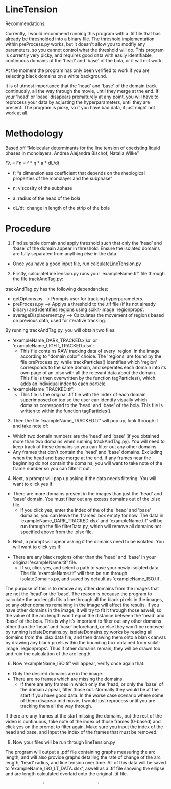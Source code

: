 # LineTension

Recommendations:

Currently, I would recommend running this program with a .tif file that has already be thresholded into a binary file. The threshold implementation within preProcess.py works, but it doesn't allow you to modfiy any parameters, so you cannot control what the threshold will do. This program is currently very picky, and requires good data with easily identifiable, continuous domains of the 'head' and 'base' of the bola, or it will not work. 

At the moment the program has only been verified to work if you are selecting black domains on a white background.

It is of utmost importance that the 'head' and 'base' of the domain track continuosly, all the way through the movie, until they merge at the end. If your 'head' or 'base' disapears prematurely at any point, you will have to reprocess your data by adjusting the hyperparameters, until they are present. The program is picky, so if you have bad data, it just might not work at all.


# Methodology
Based off “Molecular determinants for the line tension of coexisting liquid phases in monolayers. Andrea Alejandra Bischof, Natalia Wilke”

Fλ = Fη = f * η * a * dL/dt

- f: “a dimensionless coefficient that depends on the rheological properties of the monolayer and the subphase”

- η: viscosity of the subphase

- a: radius of the head of the bola

- dL/dt: change in length of the strip of the bola



# Procedure
1.  Find suitable domain and apply threshold such that only the ‘head’ and ‘base’ of the domain appear in threshold. Ensure the isolated domains are fully separated from anything else in the data.
  - Once you have a good input file, run calculateLineTension.py




2. 	Firstly, calculateLineTension.py runs your 'exampleName.tif' file through the file trackAndTag.py:

trackAndTag.py has the following dependancies:
- getOptions.py --> Prompts user for tracking hyperparameters.
- preProcess.py --> Applys a threshold to the .tif file (if its not already binary) and identifies regions using scikit-image 'regionprops'.
- averageDisplacement.py --> Calculates the movement of regions based on previous data, used for iterative tracking.

By running trackAndTag.py, you will obtain two files:
- ‘exampleName_DARK_TRACKED.xlsx’ or ‘exampleName_LIGHT_TRACKED.xlsx':
  - This file contains RAW tracking data of every 'region' in the image according to "domain color" choice. The 'regions' are found by the file preProcess.py, while trackParticles() identifies which 'region' corresponds to the same domain, and seperates each domain into its own page of an .xlsx with all the relevant data about the domain. This file is then overwritten by the function tagParticles(), which adds an individual index to each particle.
- ‘exampleName_TRACKED.tif’:
  -  This file is the original .tif file with the index of each domain superimposed on top so the user can identify visually which domains correspond to the 'head' and 'base' of the bola. This file is written to within the function tagParticles().
 





3. 	Then the file ‘exampleName_TRACKED.tif’ will pop up, look through it and take note of:

- Which two domain numbers are the ‘head’ and ‘base’ (if you obtained more than two domains when running trackAndTag.py). You will need to keep track of these domains so you can filter out any other domains.
- Any frames that don’t contain the ‘head’ and ‘base’ domains. Excluding when the head and base merge at the end, if any frames near the beginning do not contain the domains, you will want to take note of the frame number so you can filter it out.






4. Next, a prompt will pop up asking if the data needs filtering. You will want to click yes if:

- There are more domains present in the images than just the 'head' and 'base' domain. You must filter out any excess domains out of the .xlsx file.
  - If you click yes, enter the index of the of the 'head' and 'base' domains, you can leave the 'frames' box empty for now. The data in  ‘exampleName_DARK_TRACKED.xlsx’ and 'exampleName.tif' will be run through the file filterData.py, which will remove all domains not specified above from the .xlsx file.



5. Next, a prompt will apear asking if the domains need to be isolated. You will want to click yes if:

- There are any black regions other than the 'head' and 'base' in your original 'exampleName.tif' file.
  - If so, click yes, and select a path to save your newly isolated data. The file 'exampleName.tif' will then be run through isolateDomains.py, and saved by default as 'exampleName_ISO.tif'.
 
  
The purpose of this is to remove any other domains from the images that are not the ‘head’ or the ‘base’. The reason is because the program to calculate the arc length fits a line through all the black pixels in the images, so any other domains remaining in the image will affect the results. If you have other domains in the image, it will try to fit it through those aswell, so the value of the arc length won't equal the distance between the 'head' and 'base' of the bola. This is why it’s important to filter out any other domains other than the ‘head’ and ‘base’ beforehand, or else they won’t be removed by running isolateDomains.py. isolateDomains.py works by reading all domains from the .xlsx data file, and then drawing them onto a blank canvas by drawing any black pixels within the bounding box obtained from scikit-image 'regionprops'. Thus if other domains remain, they will be drawn too and ruin the calculation of the arc length.


6. 	Now ‘exampleName_ISO.tif’ will appear, verify once again that:

- Only the desired domains are in the image.
- There are no frames which are missing the domains.
  - If there are any frames in which only the 'head, or only the 'base' of the domain appear, filter those out. Normally they would be at the start if you have good data. In the worse case scenario where some of them disapear mid movie, I would just reprocess until you are tracking them all the way through.
 
If there are any frames at the start missing the domains, but the rest of the video is continuous, take note of the index of those frames (0-based) and click yes on the prompt to filter again. Make sure you input the index of the head and base, and input the index of the frames that must be removed.




8. 	Now your files will be run through lineTension.py

The program will output a .pdf file containing graphs measuring the arc length, and will also provide graphs detailing the rate of change of the arc length, ‘head’ radius, and line tension over time. All of this data will be saved to 'exampleName_ISO_LT_DATA.xlsx', aswell as a .tif file showing the ellipse and arc length calculated overlaid onto the original .tif file.



					→						→





	

